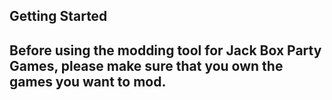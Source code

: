 ##  Getting Started
Before using the modding tool for Jack Box Party Games, please make sure that you own the games you want to mod.
---
